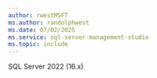 ```yaml
---
author: rwestMSFT
ms.author: randolphwest
ms.date: 07/02/2025
ms.service: sql-server-management-studio
ms.topic: include
---
```

SQL Server 2022 (16.x)
